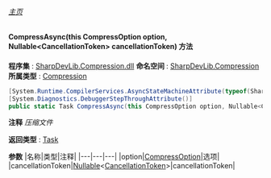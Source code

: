 ###### [主页](./Index.md "主页")
#### CompressAsync(this CompressOption option, Nullable\<CancellationToken\> cancellationToken) 方法
**程序集** : [SharpDevLib.Compression.dll](./SharpDevLib.Compression.assembly.md "SharpDevLib.Compression.dll")
**命名空间** : [SharpDevLib.Compression](./SharpDevLib.Compression.namespace.md "SharpDevLib.Compression")
**所属类型** : [Compression](./SharpDevLib.Compression.Compression.md "Compression")
``` csharp
[System.Runtime.CompilerServices.AsyncStateMachineAttribute(typeof(SharpDevLib.Compression.Compression+<CompressAsync>d__0))]
[System.Diagnostics.DebuggerStepThroughAttribute()]
public static Task CompressAsync(this CompressOption option, Nullable<CancellationToken> cancellationToken)
```
**注释**
*压缩文件*

**返回类型** : [Task](https://learn.microsoft.com/en-us/dotnet/api/system.threading.tasks.task "Task")

**参数**
|名称|类型|注释|
|---|---|---|
|option|[CompressOption](./SharpDevLib.Compression.CompressOption.md "CompressOption")|选项|
|cancellationToken|[Nullable](https://learn.microsoft.com/en-us/dotnet/api/system.nullable-1 "Nullable")\<[CancellationToken](https://learn.microsoft.com/en-us/dotnet/api/system.threading.cancellationtoken "CancellationToken")\>|cancellationToken|

